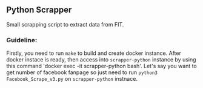 ## Python Scrapper
Small scrapping script to extract data from FIT.

### Guideline:
Firstly, you need to run `make` to build and create docker instance. After docker instace is ready, then access 
into `scrapper-python` instance by using this command 'docker exec -it scrapper-python bash'. Let's say you want to 
get number of facebook fanpage so just need to run `python3 Facebook_Scrape_v3.py` on `scrapper-python` instnace.
